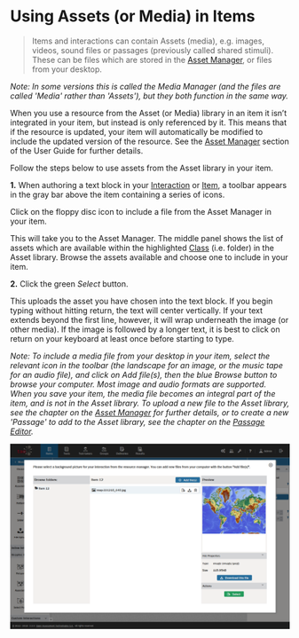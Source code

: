 
# Using Assets (or Media) in Items

> Items and interactions can contain Assets (media), e.g. images, videos, sound files or passages (previously called shared stimuli). These can be files which are stored in the [Asset Manager](../appendix/glossary.md#asset-manager), or files from your desktop. 

*Note: In some versions this is called the Media Manager (and the files are called 'Media' rather than 'Assets'), but they both function in the same way.*   

When you use a resource from the Asset (or Media) library in an item it isn’t integrated in your item, but instead is only referenced by it. This means that if the resource is updated, your item will automatically be modified to include the updated version of the resource. See the [Asset Manager](../asset-manager/asset-or-media-manager.md) section of the User Guide for further details.


Follow the steps below to use assets from the Asset library in your item.


**1.** When authoring a text block in your [Interaction](../appendix/glossary.md#interaction) or [Item](../appendix/glossary.md#item), a toolbar appears in the gray bar above the item containing a series of icons. 

Click on the floppy disc icon to include a file from the Asset Manager in your item.


This will take you to the Asset Manager. The middle panel shows the list of assets which are available within the highlighted [Class](../appendix/glossary.md#class) (i.e. folder) in the Asset library. Browse the assets available and choose one to include in your item.

**2.** Click the green *Select* button.

This uploads the asset you have chosen into the text block. If you begin typing without hitting return, the text will center vertically. If your text extends beyond the first line, however, it will wrap underneath the image (or other media). If the image is followed by a longer text, it is best to click on return on your keyboard at least once before starting to type.


*Note: To include a media file from your desktop in your item, select the relevant icon in the toolbar (the landscape for an image, or the music tape for an audio file), and click on *Add file(s)*, then the blue *Browse* button to browse your computer. Most image and audio formats are supported. When you save your item, the media file becomes an integral part of the item, and is not in the Asset library. To upload a new file to the Asset library, see the chapter on the [Asset Manager](../asset-manager/asset-or-media-manager.md) for further details, or to create a new 'Passage' to add to the Asset library, see the chapter on the [Passage Editor](../asset-manager/passage-editor.md).*   


![Using Assets (Media) in your Item](../resources/backend/items/authoring-130.png)



